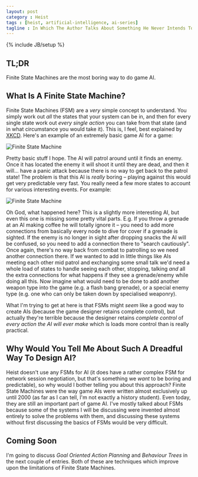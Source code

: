```yaml
---
layout: post
category : Heist
tags : [heist, artificial-intelligence, ai-series]
tagline : In Which The Author Talks About Something He Never Intends To Use
---
```

{% include JB/setup %}


## TL;DR

Finite State Machines are the most boring way to do game AI.

## What Is A Finite State Machine?

Finite State Machines (FSM) are a _very_ simple concept to understand. You simply work out _all_ the states that your system can be in, and then for every single state work out _every single action_ you can take from that state (and in what circumstance you would take it). This is, I feel, best explained by [XKCD](http://xkcd.com/627/). Here's an example of an extremely basic game AI for a game:

![Finite State Machine](/assets/FiniteStateMachine.png)

Pretty basic stuff I hope. The AI will patrol around until it finds an enemy. Once it has located the enemy it will shoot it until they are dead, and then it will... have a panic attack because there is no way to get back to the patrol state! The problem is that this AI is *really* boring – playing against this would get very predictable very fast. You really need a few more states to account for various interesting events. For example:

![Finite State Machine](/assets/FiniteStateMachine2.png)

Oh God, what happened here? This is a slightly more interesting AI, but even this one is missing some pretty vital parts. E.g. If you throw a grenade at an AI making coffee he will totally ignore it – you need to add more connections from basically every node to dive for cover if a grenade is sighted. If the enemy is no longer in sight after dropping snacks the AI will be confused, so you need to add a connection there to "search cautiously". Once again, there's no way back from combat to patrolling so we need another connection there. If we wanted to add in little things like AIs meeting each other mid patrol and exchanging some small talk we'd need a whole load of states to handle seeing each other, stopping, talking *and* all the extra connections for what happens if they see a grenade/enemy while doing all this. Now imagine what would need to be done to add another weapon type into the game (e.g. a flash bang grenade), or a special enemy type (e.g. one who can only be taken down by specialised weaponry).

What I'm trying to get at here is that FSMs might *seem* like a good way to create AIs (because the game designer retains complete control), but actually they're terrible because the designer retains _complete control_ of _every action the AI will ever make_ which is loads more control than is really practical.

## Why Would You Tell Me About Such A Dreadful Way To Design AI?

Heist doesn't use any FSMs for AI (it does have a rather complex FSM for network session negotiation, but that's something we _want_ to be boring and predictable), so why would I bother telling you about this approach? Finite State Machines were the way game AIs were written almost exclusively up until 2000 (as far as I can tell, I'm not exactly a history student). Even today, they are still an important part of game AI. I've mostly talked about FSMs because some of the systems I will be discussing were invented almost entirely to solve the problems with them, and discussing these systems without first discussing the basics of FSMs would be very difficult.

## Coming Soon

I'm going to discuss *Goal Oriented Action Planning* and *Behaviour Trees* in the next couple of entries. Both of these are techniques which improve upon the limitations of Finite State Machines.
